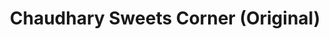 ---
title: "Chaudhary Sweets Corner (Original)"
url: /delhi/chaudhary-sweets-corner-original-2/
shop: Süßwaren
---